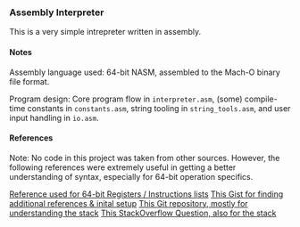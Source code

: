 ### Assembly Interpreter

This is a very simple intrepreter written in assembly.

#### Notes

Assembly language used: 64-bit NASM, assembled to the Mach-O binary file format.

Program design: Core program flow in `interpreter.asm`, (some) compile-time constants in `constants.asm`, string tooling in `string_tools.asm`, and user input handling in `io.asm`.


#### References

Note: No code in this project was taken from other sources. However, the following references were extremely useful in getting a better understanding of syntax, especially for 64-bit operation specifics.

[Reference used for 64-bit Registers / Instructions lists](https://wiki.cdot.senecacollege.ca/wiki/X86_64_Register_and_Instruction_Quick_Start)
[This Gist for finding additional references & inital setup](https://gist.github.com/FiloSottile/7125822)
[This Git repository, mostly for understanding the stack](https://gitlab.com/mcmfb/intro_x86-64)
[This StackOverflow Question, also for the stack](https://stackoverflow.com/questions/19128291/stack-alignment-in-x64-assembly)
